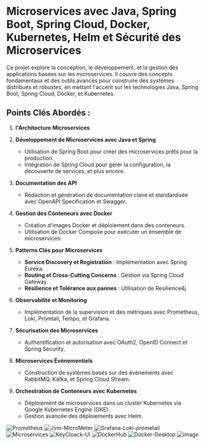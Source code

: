 # Microservices avec Java, Spring Boot, Spring Cloud, Docker, Kubernetes, Helm et Sécurité des Microservices

Ce projet explore la conception, le développement, et la gestion des applications basées sur les microservices. Il couvre des concepts fondamentaux et des outils avancés pour construire des systèmes distribués et robustes, en mettant l'accent sur les technologies Java, Spring Boot, Spring Cloud, Docker, et Kubernetes.

## Points Clés Abordés :

1. **l'Architecture Microservices**

2. **Développement de Microservices avec Java et Spring**

   - Utilisation de Spring Boot pour créer des microservices prêts pour la production.
   - Intégration de Spring Cloud pour gérer la configuration, la découverte de services, et plus encore.

3. **Documentation des API**

   - Rédaction et génération de documentation claire et standardisée avec OpenAPI Specification et Swagger.

4. **Gestion des Conteneurs avec Docker**

   - Création d'images Docker et déploiement dans des conteneurs.
   - Utilisation de Docker Compose pour exécuter un ensemble de microservices.

5. **Patterns Clés pour Microservices**

   - **Service Discovery et Registration** : Implémentation avec Spring Eureka.
   - **Routing et Cross-Cutting Concerns** : Gestion via Spring Cloud Gateway.
   - **Résilience et Tolérance aux pannes** : Utilisation de Resilience4j.

6. **Observabilité et Monitoring**

   - Implémentation de la supervision et des métriques avec Prometheus, Loki, Promtail, Tempo, et Grafana.

7. **Sécurisation des Microservices**

   - Authentification et autorisation avec OAuth2, OpenID Connect et Spring Security.

8. **Microservices Événementiels**

   - Construction de systèmes basés sur des événements avec RabbitMQ, Kafka, et Spring Cloud Stream.

9. **Orchestration de Conteneurs avec Kubernetes**

    - Déploiement de microservices dans un cluster Kubernetes via Google Kubernetes Engine (GKE).
    - Gestion avancée des déploiements avec Helm.

![Prometheus](https://github.com/user-attachments/assets/cf21c79a-2cca-4b3f-a855-d74e3553f194)
![Jvm-MicroMeter](https://github.com/user-attachments/assets/a5918457-98d5-476a-8d1e-07fd7e3389af)
![Grafana-Loki-prometail](https://github.com/user-attachments/assets/3c0156ac-654d-4343-ab84-639864cdb423)
![Microservices](https://github.com/user-attachments/assets/1a15c7ce-c810-4fb6-973c-984f9d3a1182)
![KeyCloack-UI](https://github.com/user-attachments/assets/ae2fc2d7-9eb0-455d-9f0e-8925d0b2077a)
![DockerHub](https://github.com/user-attachments/assets/e7ff1be9-35c3-4daf-8dce-fc07508095aa)
![Docker-Desktop](https://github.com/user-attachments/assets/b683342c-d070-4b3a-a4e8-224b148ddddf)
![image](https://github.com/user-attachments/assets/1ca20596-bdb5-4d33-823e-4ab3166ea7d2)







